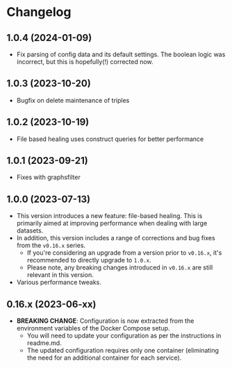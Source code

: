 # Changelog
## 1.0.4 (2024-01-09)
- Fix parsing of config data and its default settings. The boolean logic was incorrect, but this is hopefully(!) corrected now.
## 1.0.3 (2023-10-20)
- Bugfix on delete maintenance of triples
## 1.0.2 (2023-10-19)
- File based healing uses construct queries for better performance
## 1.0.1 (2023-09-21)
- Fixes with graphsfilter
## 1.0.0 (2023-07-13)

- This version introduces a new feature: file-based healing. This is primarily aimed at improving performance when dealing with large datasets.
- In addition, this version includes a range of corrections and bug fixes from the `v0.16.x` series.
  - If you're considering an upgrade from a version prior to `v0.16.x`, it's recommended to directly upgrade to `1.0.x`.
  - Please note, any breaking changes introduced in `v0.16.x` are still relevant in this version.
- Various performance tweaks.

## 0.16.x (2023-06-xx)

- **BREAKING CHANGE**: Configuration is now extracted from the environment variables of the Docker Compose setup.
     - You will need to update your configuration as per the instructions in readme.md.
     - The updated configuration requires only one container (eliminating the need for an additional container for each service).
